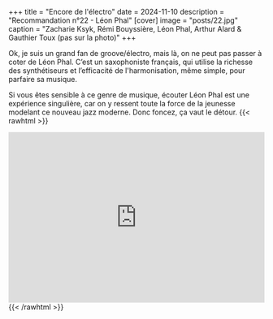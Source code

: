 +++
title = "Encore de l'électro"
date = 2024-11-10
description = "Recommandation n°22 - Léon Phal"
[cover]
image = "posts/22.jpg"
caption = "Zacharie Ksyk, Rémi Bouyssière, Léon Phal, Arthur Alard & Gauthier Toux (pas sur la photo)"
+++

Ok, je suis un grand fan de groove/électro, mais là, on ne peut pas passer à coter de Léon Phal. C’est un saxophoniste
français, qui utilise la richesse des synthétiseurs et l’efficacité de l'harmonisation, même simple, pour parfaire sa
musique.

Si vous êtes sensible à ce genre de musique, écouter Léon Phal est une expérience singulière, car on y
ressent toute la force de la jeunesse modelant ce nouveau jazz moderne. Donc foncez, ça vaut le détour.
{{< rawhtml >}}
<div style="max-width:100%;"><div style="position:relative;padding-bottom:calc(56.25% + 52px);height: 0;"><iframe style="position:absolute;top:0;left:0;" width="100%" height="100%" src="https://odesli.co/embed/?url=https%3A%2F%2Fartist.link%2Fleonphal&theme=light" frameborder="0" allowfullscreen sandbox="allow-same-origin allow-scripts allow-presentation allow-popups allow-popups-to-escape-sandbox" allow="clipboard-read; clipboard-write"></iframe></div></div>
{{< /rawhtml >}}
